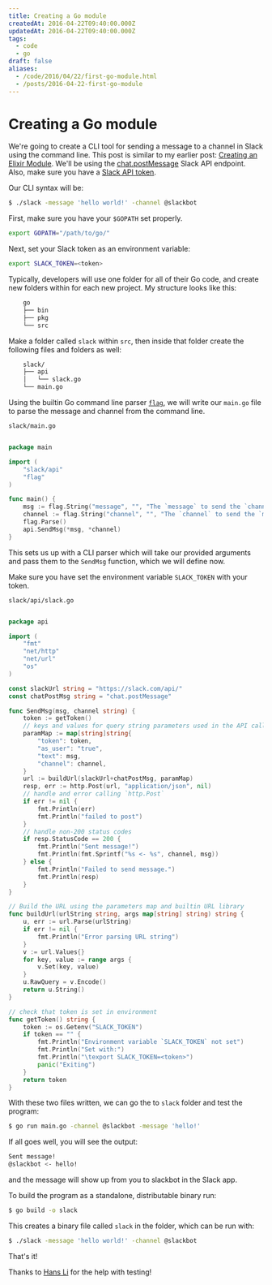 ```yaml
---
title: Creating a Go module
createdAt: 2016-04-22T09:40:00.000Z
updatedAt: 2016-04-22T09:40:00.000Z
tags:
  - code
  - go
draft: false
aliases:
  - /code/2016/04/22/first-go-module.html
  - /posts/2016-04-22-first-go-module
---
```


# Creating a Go module

We're going to create a CLI tool for sending a message to a channel in Slack using the command line. This post is similar to my earlier post: [Creating an Elixir Module](/posts/2016/2016-01-28-first-elixir-module). We'll be using the [chat.postMessage](https://api.slack.com/methods/chat.postMessage) Slack API endpoint. Also, make sure you have a [Slack API token](https://api.slack.com/tokens).

Our CLI syntax will be:

```sh
$ ./slack -message 'hello world!' -channel @slackbot
```

First, make sure you have your `$GOPATH` set properly.

```sh
export GOPATH="/path/to/go/"
```

Next, set your Slack token as an environment variable:

```sh
export SLACK_TOKEN=<token>
```

Typically, developers will use one folder for all of their Go code, and create new folders within for each new project. My structure looks like this:

```sh
    go
    ├── bin
    ├── pkg
    └── src
```

Make a folder called `slack` within `src`, then inside that folder create the following files and folders as well:

```sh
    slack/
    ├── api
    │   └── slack.go
    └── main.go
```

Using the builtin Go command line parser [`flag`](https://golang.org/pkg/flag/), we will write our `main.go` file to parse the message and channel from the command line.

`slack/main.go`

```go

package main

import (
    "slack/api"
    "flag"
)

func main() {
    msg := flag.String("message", "", "The `message` to send the `channel`")
    channel := flag.String("channel", "", "The `channel` to send the `message`")
    flag.Parse()
    api.SendMsg(*msg, *channel)
}

```

This sets us up with a CLI parser which will take our provided arguments and pass them to the `SendMsg` function, which we will define now.

Make sure you have set the environment variable `SLACK_TOKEN` with your token.

`slack/api/slack.go`

```go

package api

import (
    "fmt"
    "net/http"
    "net/url"
    "os"
)

const slackUrl string = "https://slack.com/api/"
const chatPostMsg string = "chat.postMessage"

func SendMsg(msg, channel string) {
    token := getToken()
    // keys and values for query string parameters used in the API call
    paramMap := map[string]string{
        "token": token,
        "as_user": "true",
        "text": msg,
        "channel": channel,
    }
    url := buildUrl(slackUrl+chatPostMsg, paramMap)
    resp, err := http.Post(url, "application/json", nil)
    // handle and error calling `http.Post`
    if err != nil {
        fmt.Println(err)
        fmt.Println("failed to post")
    }
    // handle non-200 status codes
    if resp.StatusCode == 200 {
        fmt.Println("Sent message!")
        fmt.Println(fmt.Sprintf("%s <- %s", channel, msg))
    } else {
        fmt.Println("Failed to send message.")
        fmt.Println(resp)
    }
}

// Build the URL using the parameters map and builtin URL library
func buildUrl(urlString string, args map[string] string) string {
    u, err := url.Parse(urlString)
    if err != nil {
        fmt.Println("Error parsing URL string")
    }
    v := url.Values{}
    for key, value := range args {
        v.Set(key, value)
    }
    u.RawQuery = v.Encode()
    return u.String()
}

// check that token is set in environment
func getToken() string {
    token := os.Getenv("SLACK_TOKEN")
    if token == "" {
        fmt.Println("Environment variable `SLACK_TOKEN` not set")
        fmt.Println("Set with:")
        fmt.Println("\texport SLACK_TOKEN=<token>")
        panic("Exiting")
    }
    return token
}

```

With these two files written, we can go the to `slack` folder and test the program:

```sh
$ go run main.go -channel @slackbot -message 'hello!'
```

If all goes well, you will see the output:

```sh
Sent message!
@slackbot <- hello!
```

and the message will show up from you to slackbot in the Slack app.

To build the program as a standalone, distributable binary run:

```sh
$ go build -o slack
```

This creates a binary file called `slack` in the folder, which can be run with:

```sh
$ ./slack -message 'hello world!' -channel @slackbot
```

That's it!

Thanks to [Hans Li](https://www.linkedin.com/in/haanns) for the help with testing!
